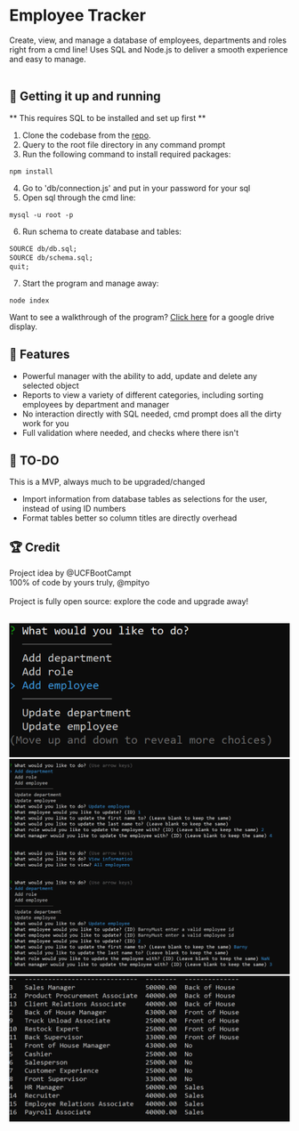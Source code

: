 # Employee Tracker
Create, view, and manage a database of employees, departments and roles right from a cmd line! Uses SQL and Node.js to deliver a smooth experience and easy to manage.
<br><br>

## 🚚 Getting it up and running
** This requires SQL to be installed and set up first **
1. Clone the codebase from the [repo](https://github.com/mpityo/Employee-Tracker).
2. Query to the root file directory in any command prompt
3. Run the following command to install required packages:
```
npm install
```
4. Go to 'db/connection.js' and put in your password for your sql
5. Open sql through the cmd line:
```
mysql -u root -p
```
6. Run schema to create database and tables:
```
SOURCE db/db.sql;
SOURCE db/schema.sql;
quit;
```
7. Start the program and manage away:
```
node index
```
Want to see a walkthrough of the program? [Click here](https://drive.google.com/file/d/1HG-3mfHoWlTW-_nPOXKg-HU-SeIXsP--/view?usp=sharing) for a google drive display.

## :memo: Features
 - Powerful manager with the ability to add, update and delete any selected object
 - Reports to view a variety of different categories, including sorting employees by department and manager
 - No interaction directly with SQL needed, cmd prompt does all the dirty work for you
 - Full validation where needed, and checks where there isn't

 ## 🚧 TO-DO
 This is a MVP, always much to be upgraded/changed
 - Import information from database tables as selections for the user, instead of using ID numbers
 - Format tables better so column titles are directly overhead
 
## :trophy: Credit
Project idea by @UCFBootCampt
<br>
100% of code by yours truly, @mpityo
<br>
<br>
Project is fully open source: explore the code and upgrade away!
<br>
<br>

![Main menu with a selection of 5 options and more if scroll down](./assets/images/main-menu.png "Main selection")
![A list of options to add and update an employee](./assets/images/add-update.png "Adding or updating an employee")
![A table view of roles with ids, role name, department name, and salary](./assets/images/table-view.png "Role's table")
